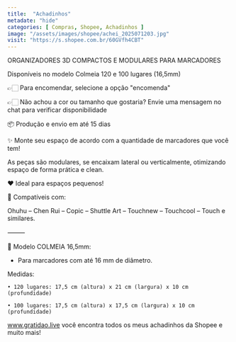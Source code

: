 ```yaml
---
title:  "Achadinhos"
metadate: "hide"
categories: [ Compras, Shopee, Achadinhos ]
image: "/assets/images/shopee/achei_2025071203.jpg"
visit: "https://s.shopee.com.br/60GVfh4CBT"
---
```

ORGANIZADORES 3D COMPACTOS E MODULARES PARA MARCADORES 



Disponíveis no modelo Colmeia 120 e 100 lugares (16,5mm)



👉🏻 Para encomendar, selecione a opção "encomenda" 

👉🏻 Não achou a cor ou tamanho que gostaria? Envie uma mensagem no chat para verificar disponibilidade

📦 Produção e envio em até 15 dias





✨ Monte seu espaço de acordo com a quantidade de marcadores que você tem!

As peças são modulares, se encaixam lateral ou verticalmente, otimizando espaço de forma prática e clean.



❤️ Ideal para espaços pequenos!



🔸 Compatíveis com:

Ohuhu – Chen Rui – Copic – Shuttle Art – Touchnew – Touchcool – Touch e similares.



⸻



🔸 Modelo COLMEIA 16,5mm:



- Para marcadores com até 16 mm de diâmetro.



Medidas:

	• 120 lugares: 17,5 cm (altura) x 21 cm (largura) x 10 cm (profundidade)

	• 100 lugares: 17,5 cm (altura) x 17,5 cm (largura) x 10 cm (profundidade)



www.gratidao.live você encontra todos os meus achadinhos da Shopee e muito mais!